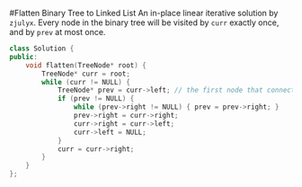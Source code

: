 #Flatten Binary Tree to Linked List
An in-place linear iterative solution by `zjulyx`. Every node in the binary tree will be visited by `curr` exactly once, and by `prev` at most once.
```C++
class Solution {
public:
    void flatten(TreeNode* root) {
        TreeNode* curr = root;
        while (curr != NULL) {
            TreeNode* prev = curr->left; // the first node that connects curr->right
            if (prev != NULL) {
                while (prev->right != NULL) { prev = prev->right; }
                prev->right = curr->right;
                curr->right = curr->left;
                curr->left = NULL;
            }
            curr = curr->right;
        }
    }
};
```
